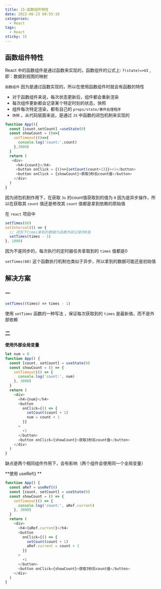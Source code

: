 ```yaml
---
title: 15-函数组件特性
date: 2022-06-23 08:55:10
categories:
  - React
tags:
  - React
sticky: 15
---
```

## 函数组件特性

React 中的函数组件是通过函数来实现的，函数组件的公式上: `f(state)=>UI` , 即：数据到视图的映射

`函数组件` 因为是通过函数实现的，所以在使用函数组件时就会有函数的特性

- 对于函数组件来说，每次状态更新后，组件都会重新渲染
- 每次组件更新都会记录某个特定时刻的状态，快照
- 组件每次特定渲染，都有自己的 `props/state/事件处理程序`
- `快照` ，从代码层面来说，是通过 `JS` 中函数的闭包机制来实现的

```js
function App(){
  const [count,setCount] =useState(0)
  const showCount = ()=>{
    setTimeout(()=>{
      console.log('count:',count)
    },3000)
  }
  return (
   <div>
     <h4>{count}</h4>
     <button onClick = {()=>{setCount(count+1)}}>+1</button>
     <button onClick = {showCount}>获取3秒后count值</button>
    </div>
  )
}
```

因为闭包机制作用下，在获取 `3s` 的count值获取到的值为 `0` 因为是异步操作，所以在获取其 `count` 值还是修改其 `count` 值都是拿到依赖的原始值

在 `react` 项目中 

```js
setTimes(60)
setInterval(() => {
  // 闭包下times拿到的数据为函数外部记录的0值
  setTimes(times - 1)
}, 1000)
```

因为不是同步的，每次执行的定时器任务拿取到的 `times` 值都是0 

`setTimes(60)` 这个函数执行机制也类似于异步，所以拿到的数据可能还是初始值



## 解决方案

### 一

```js
setTimes((times) => times - 1)
```

使用 `setTimes` 函数的一种写法 ，保证每次获取到的 `times` 是最新值，而不是外部依赖



### 二

**使用外部全局变量**

```js
let num = 0
function App() {
  const [count, setCount] = useState(0)
  const showCount = () => {
    setTimeout(() => {
      console.log('count:', num)
    }, 3000)
  }
  return (
    <div>
      <h4>{num}</h4>
      <button
        onClick={() => {
          setCount(count + 1)
          num = count + 1
        }}
      >
        +1
      </button>
      <button onClick={showCount}>获取3秒后count值</button>
    </div>
  )
}
```

缺点是两个相同组件作用下，会有影响（两个组件会使用同一个全局变量）

**使用 useRef() **

```js
function App() {
  const aRef = useRef(0)
  const [count, setCount] = useState(0)
  const showCount = () => {
    setTimeout(() => {
      console.log('count:', aRef.current)
    }, 3000)
  }
  return (
    <div>
      <h4>{aRef.current}</h4>
      <button
        onClick={() => {
          setCount(count + 1)
          aRef.current = count + 1
        }}
      >
        +1
      </button>
      <button onClick={showCount}>获取3秒后count值</button>
    </div>
  )
}
```































































































